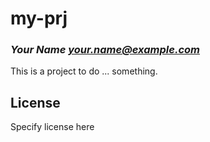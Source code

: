 # my-prj
### _Your Name <your.name@example.com>_

This is a project to do ... something.

## License

Specify license here

